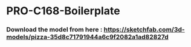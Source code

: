 # PRO-C168-Boilerplate
### Download the model from here : https://sketchfab.com/3d-models/pizza-35d8c71791944a6c9f2082a1ad82827d
